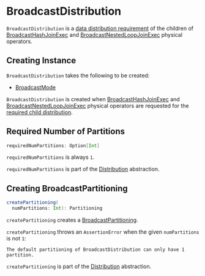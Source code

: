 # BroadcastDistribution

`BroadcastDistribution` is a [data distribution requirement](Distribution.md) of the children of [BroadcastHashJoinExec](BroadcastHashJoinExec.md) and [BroadcastNestedLoopJoinExec](BroadcastNestedLoopJoinExec.md) physical operators.

## Creating Instance

`BroadcastDistribution` takes the following to be created:

* <span id="mode"> [BroadcastMode](BroadcastMode.md)

`BroadcastDistribution` is created when [BroadcastHashJoinExec](BroadcastHashJoinExec.md) and [BroadcastNestedLoopJoinExec](BroadcastNestedLoopJoinExec.md) physical operators are requested for the [required child distribution](SparkPlan.md#requiredChildDistribution).

## <span id="requiredNumPartitions"> Required Number of Partitions

```scala
requiredNumPartitions: Option[Int]
```

`requiredNumPartitions` is always `1`.

`requiredNumPartitions` is part of the [Distribution](Distribution.md#requiredNumPartitions) abstraction.

## <span id="createPartitioning"> Creating BroadcastPartitioning

```scala
createPartitioning(
  numPartitions: Int): Partitioning
```

`createPartitioning` creates a [BroadcastPartitioning](Partitioning.md#BroadcastPartitioning).

`createPartitioning` throws an `AssertionError` when the given `numPartitions` is not `1`:

```text
The default partitioning of BroadcastDistribution can only have 1 partition.
```

`createPartitioning` is part of the [Distribution](Distribution.md#createPartitioning) abstraction.
